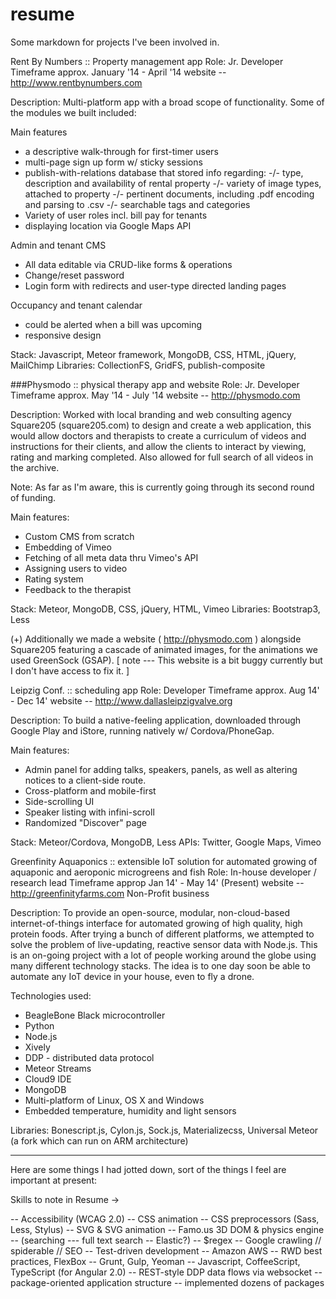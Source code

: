 # resume
Some markdown for projects I've been involved in.


Rent By Numbers :: Property management app
Role: Jr. Developer
Timeframe approx. January '14 - April '14
website -- http://www.rentbynumbers.com

Description: Multi-platform app with a broad scope of functionality. Some of the modules we built included:

Main features
- a descriptive walk-through for first-timer users
- multi-page sign up form w/ sticky sessions
- publish-with-relations database that stored info regarding:
-/- type, description and availability of rental property
-/- variety of image types, attached to property
-/- pertinent documents, including .pdf encoding and parsing to .csv
-/- searchable tags and categories
- Variety of user roles incl. bill pay for tenants
- displaying location via Google Maps API

Admin and tenant CMS
- All data editable via CRUD-like forms & operations
- Change/reset password
- Login form with redirects and user-type directed landing pages

Occupancy and tenant calendar
- could be alerted when a bill was upcoming
- responsive design

Stack: Javascript, Meteor framework, MongoDB, CSS, HTML, jQuery, MailChimp
Libraries: CollectionFS, GridFS, publish-composite



###Physmodo :: physical therapy app and website
Role: Jr. Developer
Timeframe approx. May '14 - July '14
website -- http://physmodo.com

Description: Worked with local branding and web consulting agency Square205 (square205.com) to design and create a web application, this would allow doctors and therapists to create a curriculum of videos and instructions for their clients, and allow the clients to interact by viewing, rating and marking completed. Also allowed for full search of all videos in the archive. 

Note: As far as I'm aware, this is currently going through its second round of funding.

Main features:
- Custom CMS from scratch
- Embedding of Vimeo
- Fetching of all meta data thru Vimeo's API
- Assigning users to video
- Rating system
- Feedback to the therapist

Stack: Meteor, MongoDB, CSS, jQuery, HTML, Vimeo
Libraries: Bootstrap3, Less

(+) Additionally we made a website ( http://physmodo.com ) alongside Square205 featuring a cascade of animated images, for the animations we used GreenSock (GSAP).
[ note --- This website is a bit buggy currently but I don't have access to fix it. ]



Leipzig Conf. :: scheduling app
Role: Developer
Timeframe approx. Aug 14' - Dec 14'
website -- http://www.dallasleipzigvalve.org

Description: To build a native-feeling application, downloaded through Google Play and iStore, running natively w/ Cordova/PhoneGap.

Main features:
- Admin panel for adding talks, speakers, panels, as well as altering notices to a client-side route.
- Cross-platform and mobile-first
- Side-scrolling UI
- Speaker listing with infini-scroll
- Randomized "Discover" page

Stack: Meteor/Cordova, MongoDB, Less
APIs: Twitter, Google Maps, Vimeo


Greenfinity Aquaponics :: extensible IoT solution for automated growing of aquaponic and aeroponic microgreens and fish
Role: In-house developer / research lead
Timeframe approp Jan 14' - May 14' (Present)
website -- http://greenfinityfarms.com
Non-Profit business

Description: To provide an open-source, modular, non-cloud-based internet-of-things interface for automated growing of high quality, high protein foods. After trying a bunch of different platforms, we attempted to solve the problem of live-updating, reactive sensor data with Node.js. This is an on-going project with a lot of people working around the globe using many different technology stacks. The idea is to one day soon be able to automate any IoT device in your house, even to fly a drone.

Technologies used:
- BeagleBone Black microcontroller
- Python
- Node.js
- Xively
- DDP - distributed data protocol
- Meteor Streams
- Cloud9 IDE
- MongoDB
- Multi-platform of Linux, OS X and Windows
- Embedded temperature, humidity and light sensors

Libraries: Bonescript.js, Cylon.js, Sock.js, Materializecss, Universal Meteor (a fork which can run on ARM architecture)


-------------------------------------------------

Here are some things I had jotted down, sort of the things I feel are important at present:

Skills to note in Resume ->

-- Accessibility (WCAG 2.0)
-- CSS animation
-- CSS preprocessors (Sass, Less, Stylus)
-- SVG & SVG animation
-- Famo.us 3D DOM & physics engine
-- (searching --- full text search -- Elastic?)
-- $regex
-- Google crawling // spiderable // SEO
-- Test-driven development
-- Amazon AWS
-- RWD best practices, FlexBox
-- Grunt, Gulp, Yeoman
-- Javascript, CoffeeScript, TypeScript (for Angular 2.0)
-- REST-style DDP data flows via websocket
-- package-oriented application structure
-- implemented dozens of packages
